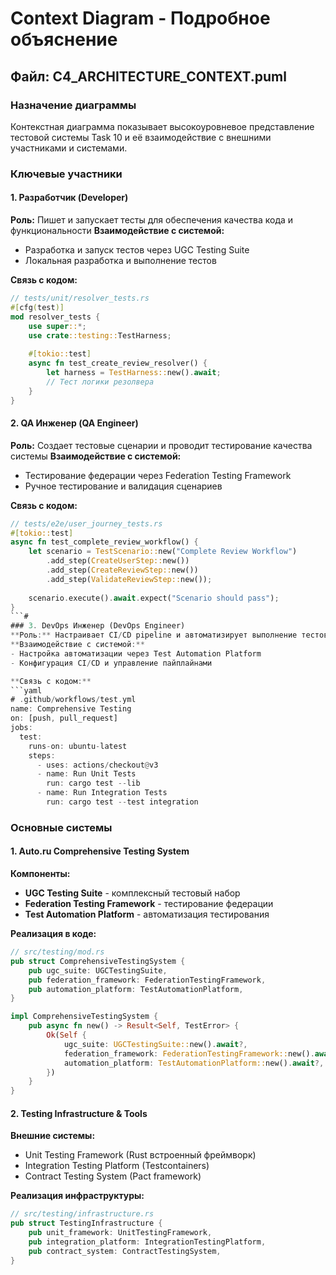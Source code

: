 # Context Diagram - Подробное объяснение

## Файл: C4_ARCHITECTURE_CONTEXT.puml

### Назначение диаграммы
Контекстная диаграмма показывает высокоуровневое представление тестовой системы Task 10 
и её взаимодействие с внешними участниками и системами.

### Ключевые участники

#### 1. Разработчик (Developer)
**Роль:** Пишет и запускает тесты для обеспечения качества кода и функциональности
**Взаимодействие с системой:**
- Разработка и запуск тестов через UGC Testing Suite
- Локальная разработка и выполнение тестов

**Связь с кодом:**
```rust
// tests/unit/resolver_tests.rs
#[cfg(test)]
mod resolver_tests {
    use super::*;
    use crate::testing::TestHarness;
    
    #[tokio::test]
    async fn test_create_review_resolver() {
        let harness = TestHarness::new().await;
        // Тест логики резолвера
    }
}
```

#### 2. QA Инженер (QA Engineer)
**Роль:** Создает тестовые сценарии и проводит тестирование качества системы
**Взаимодействие с системой:**
- Тестирование федерации через Federation Testing Framework
- Ручное тестирование и валидация сценариев

**Связь с кодом:**
```rust
// tests/e2e/user_journey_tests.rs
#[tokio::test]
async fn test_complete_review_workflow() {
    let scenario = TestScenario::new("Complete Review Workflow")
        .add_step(CreateUserStep::new())
        .add_step(CreateReviewStep::new())
        .add_step(ValidateReviewStep::new());
    
    scenario.execute().await.expect("Scenario should pass");
}
```#
### 3. DevOps Инженер (DevOps Engineer)
**Роль:** Настраивает CI/CD pipeline и автоматизирует выполнение тестов
**Взаимодействие с системой:**
- Настройка автоматизации через Test Automation Platform
- Конфигурация CI/CD и управление пайплайнами

**Связь с кодом:**
```yaml
# .github/workflows/test.yml
name: Comprehensive Testing
on: [push, pull_request]
jobs:
  test:
    runs-on: ubuntu-latest
    steps:
      - uses: actions/checkout@v3
      - name: Run Unit Tests
        run: cargo test --lib
      - name: Run Integration Tests  
        run: cargo test --test integration
```

### Основные системы

#### 1. Auto.ru Comprehensive Testing System
**Компоненты:**
- **UGC Testing Suite** - комплексный тестовый набор
- **Federation Testing Framework** - тестирование федерации
- **Test Automation Platform** - автоматизация тестирования

**Реализация в коде:**
```rust
// src/testing/mod.rs
pub struct ComprehensiveTestingSystem {
    pub ugc_suite: UGCTestingSuite,
    pub federation_framework: FederationTestingFramework,
    pub automation_platform: TestAutomationPlatform,
}

impl ComprehensiveTestingSystem {
    pub async fn new() -> Result<Self, TestError> {
        Ok(Self {
            ugc_suite: UGCTestingSuite::new().await?,
            federation_framework: FederationTestingFramework::new().await?,
            automation_platform: TestAutomationPlatform::new().await?,
        })
    }
}
```

#### 2. Testing Infrastructure & Tools
**Внешние системы:**
- Unit Testing Framework (Rust встроенный фреймворк)
- Integration Testing Platform (Testcontainers)
- Contract Testing System (Pact framework)

**Реализация инфраструктуры:**
```rust
// src/testing/infrastructure.rs
pub struct TestingInfrastructure {
    pub unit_framework: UnitTestingFramework,
    pub integration_platform: IntegrationTestingPlatform,
    pub contract_system: ContractTestingSystem,
}
```